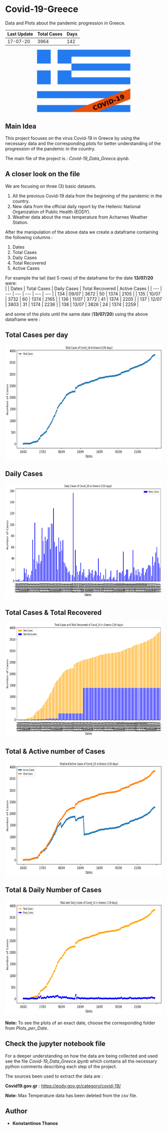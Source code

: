 # Covid-19-Greece
Data and Plots about the pandemic progression in Greece. 

| Last Update | Total Cases | Days |
|     ---     |     ---     |  --- |
|  17-07-20   |     3964    |  142 |

<p align="center">
  <img width="300" height="200" src="imgs/flag.png">
</p>

## Main Idea
This project focuses on the virus Covid-19 in Greece by using the necessary data and the corresponding plots for better understanding of the progression of the pandemic in the country.

The main file of the project is : *Covid-19_Data_Greece.ipynb*.  

## A closer look on the file

We are focusing on three (3) basic datasets.

1. All the previous Covid-19 data from the beginning of the pandemic in the country.
2. New data from the official daily report by the Hellenic National Organization of Public Health (EODY).
3. Weather data about the max temperature from Acharnes Weather Station.

After the manipulation of the above data we create a dataframe containing the following columns :

1. Dates
2. Total Cases
3. Daily Cases
4. Total Recovered
5. Active Cases

For example the tail (last 5 rows) of the dataframe for the date **13/07/20** were:  
|       |     Dates   |	Total Cases |	Daily Cases | Total Recovered | Active Cases | 
|  ---  |      ---    |     ---     |     ---    |       ---        |      ---     |
|  134  |    09/07    |	   3672     |	    50     |	     1374     	|     2105     |
|  135  |	   10/07    |	   3732     |	    60     |	     1374       |	    2165     | 
|  136  |	   11/07    |	   3772     |	    41     |	     1374       |	    2205     |
|  137  |    12/07    |	   3803     |	    31     |	     1374       |	    2236     |
|  138  |	   13/07    |	   3826     |	    24     |	     1374       |	    2259     |


and some of the plots until the same date (**13/07/20**) using the above dataframe were :

## Total Cases per day
<p align="center">
  <img width="750" height="370" src="Plots_per_Date/Plots_for_13-07-2020/TotalCases_13-07-2020.png">
</p>

## Daily Cases
<p align="center">
  <img width="750" height="370" src="Plots_per_Date/Plots_for_13-07-2020/DailyCasesBars_13-07-2020.png">
</p>

## Total Cases & Total Recovered
<p align="center">
  <img width="750" height="370" src="Plots_per_Date/Plots_for_13-07-2020/TotalCases_Recovered_13-07-2020.png">
</p>

## Total & Active number of Cases
<p align="center">
  <img width="750" height="370" src="Plots_per_Date/Plots_for_13-07-2020/Total_ActiveCases_13-07-2020.png">
</p>

## Total & Daily Number of Cases
<p align="center">
  <img width="750" height="370" src="Plots_per_Date/Plots_for_13-07-2020/TotalDaily_13-07-2020.png">
</p>

**Note:** To see the plots of an exact date, choose the corresponding folder from *Plots_per_Date*.

## Check the jupyter notebook file
For a deeper understanding on how the data are being collected and used see the file *Covid-19_Data_Greece.ipynb* which contains all the necessary python comments describing each step of the project.

The sources been used to extract the data are : 

**Covid19.gov.gr** : https://eody.gov.gr/category/covid-19/

**Note:** Max Temperature data has been deleted from the csv file.

## Author
* **Konstantinos Thanos**
